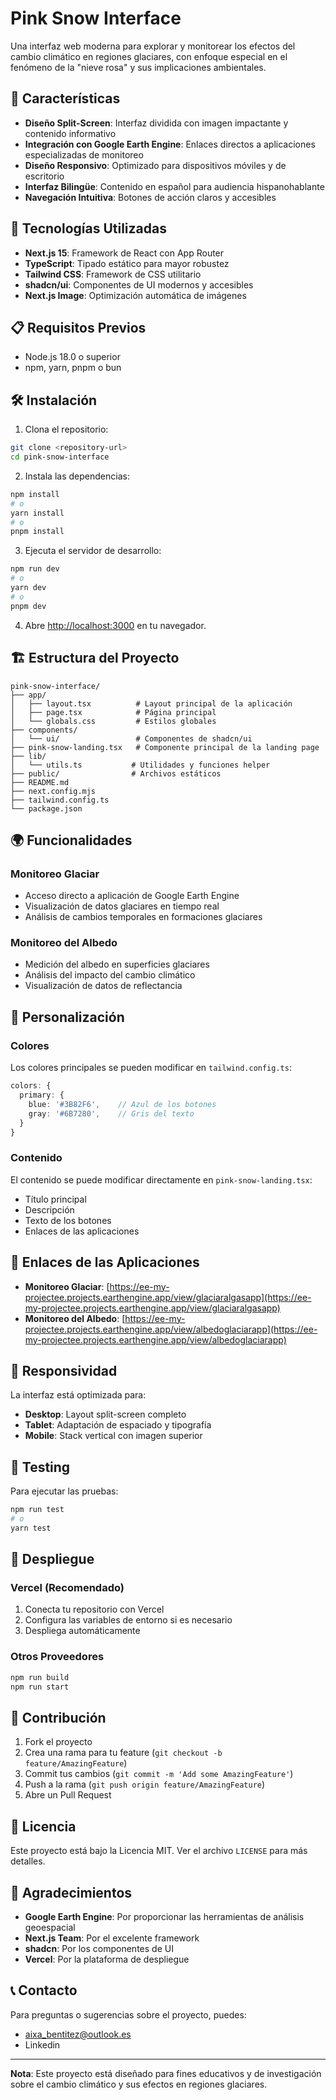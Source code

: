 # Pink Snow Interface

Una interfaz web moderna para explorar y monitorear los efectos del cambio climático en regiones glaciares, con enfoque especial en el fenómeno de la "nieve rosa" y sus implicaciones ambientales.

## 🌟 Características

- **Diseño Split-Screen**: Interfaz dividida con imagen impactante y contenido informativo
- **Integración con Google Earth Engine**: Enlaces directos a aplicaciones especializadas de monitoreo
- **Diseño Responsivo**: Optimizado para dispositivos móviles y de escritorio
- **Interfaz Bilingüe**: Contenido en español para audiencia hispanohablante
- **Navegación Intuitiva**: Botones de acción claros y accesibles

## 🚀 Tecnologías Utilizadas

- **Next.js 15**: Framework de React con App Router
- **TypeScript**: Tipado estático para mayor robustez
- **Tailwind CSS**: Framework de CSS utilitario
- **shadcn/ui**: Componentes de UI modernos y accesibles
- **Next.js Image**: Optimización automática de imágenes

## 📋 Requisitos Previos

- Node.js 18.0 o superior
- npm, yarn, pnpm o bun

## 🛠️ Instalación

1. Clona el repositorio:
```bash
git clone <repository-url>
cd pink-snow-interface
```

2. Instala las dependencias:
```bash
npm install
# o
yarn install
# o
pnpm install
```

3. Ejecuta el servidor de desarrollo:
```bash
npm run dev
# o
yarn dev
# o
pnpm dev
```

4. Abre [http://localhost:3000](http://localhost:3000) en tu navegador.

## 🏗️ Estructura del Proyecto

```
pink-snow-interface/
├── app/
│   ├── layout.tsx          # Layout principal de la aplicación
│   ├── page.tsx            # Página principal
│   └── globals.css         # Estilos globales
├── components/
│   └── ui/                 # Componentes de shadcn/ui
├── pink-snow-landing.tsx   # Componente principal de la landing page
├── lib/
│   └── utils.ts           # Utilidades y funciones helper
├── public/                # Archivos estáticos
├── README.md
├── next.config.mjs
├── tailwind.config.ts
└── package.json
```

## 🌍 Funcionalidades

### Monitoreo Glaciar
- Acceso directo a aplicación de Google Earth Engine
- Visualización de datos glaciares en tiempo real
- Análisis de cambios temporales en formaciones glaciares

### Monitoreo del Albedo
- Medición del albedo en superficies glaciares
- Análisis del impacto del cambio climático
- Visualización de datos de reflectancia

## 🎨 Personalización

### Colores
Los colores principales se pueden modificar en `tailwind.config.ts`:

```typescript
colors: {
  primary: {
    blue: '#3B82F6',    // Azul de los botones
    gray: '#6B7280',    // Gris del texto
  }
}
```

### Contenido
El contenido se puede modificar directamente en `pink-snow-landing.tsx`:

- Título principal
- Descripción
- Texto de los botones
- Enlaces de las aplicaciones

## 🔗 Enlaces de las Aplicaciones

- **Monitoreo Glaciar**: [https://ee-my-projectee.projects.earthengine.app/view/glaciaralgasapp](https://ee-my-projectee.projects.earthengine.app/view/glaciaralgasapp)
- **Monitoreo del Albedo**: [https://ee-my-projectee.projects.earthengine.app/view/albedoglaciarapp](https://ee-my-projectee.projects.earthengine.app/view/albedoglaciarapp)

## 📱 Responsividad

La interfaz está optimizada para:
- **Desktop**: Layout split-screen completo
- **Tablet**: Adaptación de espaciado y tipografía
- **Mobile**: Stack vertical con imagen superior

## 🧪 Testing

Para ejecutar las pruebas:

```bash
npm run test
# o
yarn test
```

## 🚀 Despliegue

### Vercel (Recomendado)
1. Conecta tu repositorio con Vercel
2. Configura las variables de entorno si es necesario
3. Despliega automáticamente

### Otros Proveedores
```bash
npm run build
npm run start
```

## 🤝 Contribución

1. Fork el proyecto
2. Crea una rama para tu feature (`git checkout -b feature/AmazingFeature`)
3. Commit tus cambios (`git commit -m 'Add some AmazingFeature'`)
4. Push a la rama (`git push origin feature/AmazingFeature`)
5. Abre un Pull Request

## 📄 Licencia

Este proyecto está bajo la Licencia MIT. Ver el archivo `LICENSE` para más detalles.

## 🙏 Agradecimientos

- **Google Earth Engine**: Por proporcionar las herramientas de análisis geoespacial
- **Next.js Team**: Por el excelente framework
- **shadcn**: Por los componentes de UI
- **Vercel**: Por la plataforma de despliegue

## 📞 Contacto

Para preguntas o sugerencias sobre el proyecto, puedes:
- aixa_bentitez@outlook.es
- Linkedin

---

**Nota**: Este proyecto está diseñado para fines educativos y de investigación sobre el cambio climático y sus efectos en regiones glaciares.
